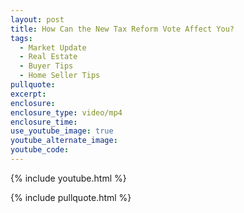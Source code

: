 ```yaml
---
layout: post
title: How Can the New Tax Reform Vote Affect You?
tags:
  - Market Update
  - Real Estate
  - Buyer Tips
  - Home Seller Tips
pullquote:
excerpt:
enclosure:
enclosure_type: video/mp4
enclosure_time:
use_youtube_image: true
youtube_alternate_image:
youtube_code:
---
```

{% include youtube.html %}

{% include pullquote.html %}

